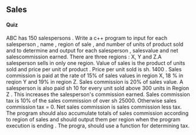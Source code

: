 ## Sales 
#### Quiz

ABC has 150 salespersons . Write a c++ program to input for each salesperson , name , region of sale , and number of units of product sold and to determine and output for each salesperson , salesvalue and net salescommission earned. There are three regions : X, Y and Z.A salesperson sells in only one  region. Value  of sales is the product of units sold and price per unit of product . Price per unit sold is sh. 1400 . Sales commission is paid at the rate of 15% of sales values in region X, 18 % in reqion Y and 19% in  region Z. Sales commission is 20% of sales value. A salesperson is also paid sh 10 for every unit sold above 300 units in Region Z . This increases the salesperson's commission earned. Sales commission tax  is 10% of the sales commission of over sh 25000. Otherwise sales commission tax = 0. Net sales commission is sales commission less tax. The program should also accumulate totals of sales commission according to region of sales and should output them per region when the program execution is ending . The progra, should use a function for determining tax.
  
